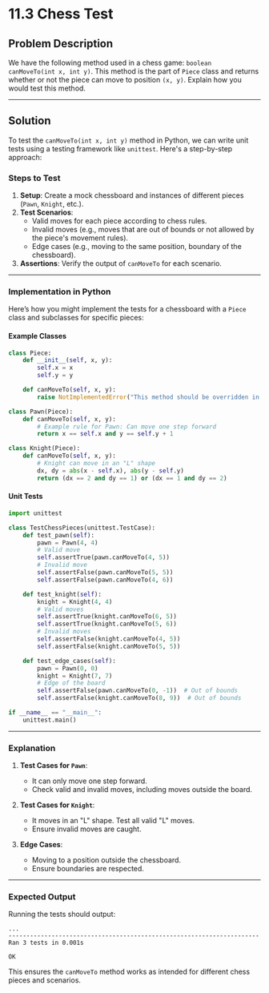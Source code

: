 # 11.3 Chess Test

## Problem Description

We have the following method used in a chess game: `boolean canMoveTo(int x, int y)`. This method is the part of `Piece` class and returns whether or not the piece can move to position `(x, y)`. Explain how you would test this method.

---

## Solution

To test the `canMoveTo(int x, int y)` method in Python, we can write unit tests using a testing framework like `unittest`. Here's a step-by-step approach:

### Steps to Test
1. **Setup**: Create a mock chessboard and instances of different pieces (`Pawn`, `Knight`, etc.).
2. **Test Scenarios**:
   - Valid moves for each piece according to chess rules.
   - Invalid moves (e.g., moves that are out of bounds or not allowed by the piece's movement rules).
   - Edge cases (e.g., moving to the same position, boundary of the chessboard).
3. **Assertions**: Verify the output of `canMoveTo` for each scenario.

---

### Implementation in Python

Here’s how you might implement the tests for a chessboard with a `Piece` class and subclasses for specific pieces:

#### Example Classes
```python
class Piece:
    def __init__(self, x, y):
        self.x = x
        self.y = y

    def canMoveTo(self, x, y):
        raise NotImplementedError("This method should be overridden in subclasses.")

class Pawn(Piece):
    def canMoveTo(self, x, y):
        # Example rule for Pawn: Can move one step forward
        return x == self.x and y == self.y + 1

class Knight(Piece):
    def canMoveTo(self, x, y):
        # Knight can move in an "L" shape
        dx, dy = abs(x - self.x), abs(y - self.y)
        return (dx == 2 and dy == 1) or (dx == 1 and dy == 2)
```

#### Unit Tests
```python
import unittest

class TestChessPieces(unittest.TestCase):
    def test_pawn(self):
        pawn = Pawn(4, 4)
        # Valid move
        self.assertTrue(pawn.canMoveTo(4, 5))
        # Invalid move
        self.assertFalse(pawn.canMoveTo(5, 5))
        self.assertFalse(pawn.canMoveTo(4, 6))

    def test_knight(self):
        knight = Knight(4, 4)
        # Valid moves
        self.assertTrue(knight.canMoveTo(6, 5))
        self.assertTrue(knight.canMoveTo(5, 6))
        # Invalid moves
        self.assertFalse(knight.canMoveTo(4, 5))
        self.assertFalse(knight.canMoveTo(5, 5))

    def test_edge_cases(self):
        pawn = Pawn(0, 0)
        knight = Knight(7, 7)
        # Edge of the board
        self.assertFalse(pawn.canMoveTo(0, -1))  # Out of bounds
        self.assertFalse(knight.canMoveTo(8, 9))  # Out of bounds

if __name__ == "__main__":
    unittest.main()
```

---

### Explanation
1. **Test Cases for `Pawn`**:
   - It can only move one step forward.
   - Check valid and invalid moves, including moves outside the board.

2. **Test Cases for `Knight`**:
   - It moves in an "L" shape. Test all valid "L" moves.
   - Ensure invalid moves are caught.

3. **Edge Cases**:
   - Moving to a position outside the chessboard.
   - Ensure boundaries are respected.

---

### Expected Output
Running the tests should output:
```
...
----------------------------------------------------------------------
Ran 3 tests in 0.001s

OK
```

This ensures the `canMoveTo` method works as intended for different chess pieces and scenarios.